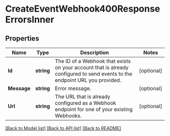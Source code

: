 # CreateEventWebhook400ResponseErrorsInner

## Properties

Name | Type | Description | Notes
------------ | ------------- | ------------- | -------------
**Id** | **string** | The ID of a Webhook that exists on your account that is already configured to send events to the endpoint URL you provided. |[optional] 
**Message** | **string** | Error message. |[optional] 
**Url** | **string** | The URL that is already configured as a Webhook endpoint for one of your existing Webhooks. |[optional] 

[[Back to Model list]](../README.md#documentation-for-models) [[Back to API list]](../README.md#documentation-for-api-endpoints) [[Back to README]](../README.md)


